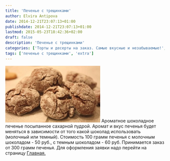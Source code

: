 ```yaml
---
title: 'Печенье с трещинками'
author: Elvira Antipova
date: 2014-12-21T23:07:13+01:00
publishdate: 2014-12-21T23:07:13+01:00
lastmod: 2015-05-23T18:42:36+02:00
draft: false
description: 'Печенье с трещинками'
categories: ['Торты и десерты на заказ. Самые вкусные и незабываемые!', 'Limited edition posts']
tags: ['печенье с трещинками', 'extra']
---
```


[![IMG_6809 1](IMG_6809-1-300x179.jpg)](IMG_6809-1.jpg) Ароматное шоколадное печенье посыпанное сахарной пудрой. Аромат и вкус печенья будет меняться в зависимости от того какой шоколад использовать (молочный или темный). Стоимость 100 грамм печенья с молочным шоколадом - 50 руб., с темным шоколадом - 60 руб. Принимается заказ от 300 грамм печенья. Для оформления заявки надо перейти на страницу [Главная.](../-s) 
